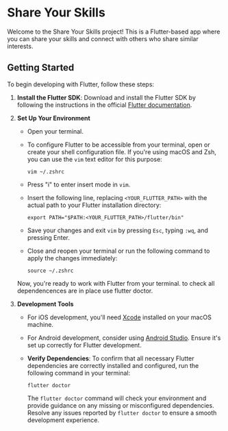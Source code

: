 # Share Your Skills

Welcome to the Share Your Skills project! This is a Flutter-based app where you can share your skills and connect with others who share similar interests. 

## Getting Started

To begin developing with Flutter, follow these steps:

1. **Install the Flutter SDK**: Download and install the Flutter SDK by following the instructions in the official [Flutter documentation](https://docs.flutter.dev/get-started/install).

2. **Set Up Your Environment**

   - Open your terminal.
   - To configure Flutter to be accessible from your terminal, open or create your shell configuration file. If you're using macOS and Zsh, you can use the `vim` text editor for this purpose:

     ```shell
     vim ~/.zshrc
     ```

   - Press "i" to enter insert mode in `vim`.
   - Insert the following line, replacing `<YOUR_FLUTTER_PATH>` with the actual path to your Flutter installation directory:

     ```shell
     export PATH="$PATH:<YOUR_FLUTTER_PATH>/flutter/bin"
     ```

   - Save your changes and exit `vim` by pressing `Esc`, typing `:wq`, and pressing Enter.
   - Close and reopen your terminal or run the following command to apply the changes immediately:

     ```shell
     source ~/.zshrc
     ```

   Now, you're ready to work with Flutter from your terminal.
to check all dependencences are in place use flutter doctor.
3. **Development Tools**

   - For iOS development, you'll need [Xcode](https://developer.apple.com/xcode/) installed on your macOS machine.
   - For Android development, consider using [Android Studio](https://developer.android.com/studio). Ensure it's set up correctly for Flutter development.

   - **Verify Dependencies**: To confirm that all necessary Flutter dependencies are correctly installed and configured, run the following command in your terminal:

     ```shell
     flutter doctor
     ```

     The `flutter doctor` command will check your environment and provide guidance on any missing or misconfigured dependencies. Resolve any issues reported by `flutter doctor` to ensure a smooth development experience.
     
